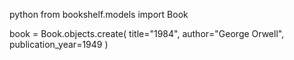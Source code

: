 python from bookshelf.models import Book 

book = Book.objects.create(
    title="1984", 
    author="George Orwell",        
    publication_year=1949
)

